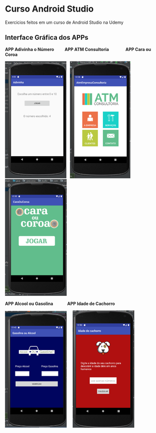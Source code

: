 # Curso Android Studio
 Exercicios feitos em um curso de Android Studio na Udemy

## Interface Gráfica dos APPs
**APP Adivinha o Número**&nbsp;&nbsp;&nbsp;&nbsp;&nbsp;&nbsp;&nbsp;&nbsp;&nbsp;**APP ATM Consultoria** &nbsp;&nbsp;&nbsp;&nbsp;&nbsp;&nbsp;&nbsp;&nbsp;&nbsp;&nbsp;&nbsp;&nbsp;&nbsp;**APP Cara ou Coroa**&nbsp;&nbsp;&nbsp;&nbsp;&nbsp;&nbsp;&nbsp;&nbsp;&nbsp;&nbsp;&nbsp;&nbsp;&nbsp;&nbsp;&nbsp;&nbsp;

<img src="https://github.com/atilao/Curso-Android-Studio/blob/master/Adivinha/Foto_App.PNG" width="203">&nbsp;&nbsp;&nbsp;<img src="https://github.com/atilao/Curso-Android-Studio/blob/master/AtmEmpresaConsultoria/Foto_App.PNG" width="200">&nbsp;&nbsp;&nbsp;<img src="https://github.com/atilao/Curso-Android-Studio/blob/master/CaraOuCoroa/Foto_App.PNG" width="204">

**APP Alcool ou Gasolina**&nbsp;&nbsp;&nbsp;&nbsp;&nbsp;&nbsp;&nbsp;&nbsp;&nbsp;&nbsp;&nbsp;&nbsp;**APP Idade de Cachorro**

<img src="https://github.com/atilao/Curso-Android-Studio/blob/master/GasolinaouAlcool/Foto_App.PNG" width="204">&nbsp;&nbsp;&nbsp;&nbsp;&nbsp;<img src="https://github.com/atilao/Curso-Android-Studio/blob/master/Idadedecachorro/Foto_App.PNG" width="204">
